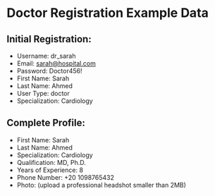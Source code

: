 # Doctor Registration Example Data

## Initial Registration:
- Username: dr_sarah
- Email: sarah@hospital.com
- Password: Doctor456!
- First Name: Sarah
- Last Name: Ahmed
- User Type: doctor
- Specialization: Cardiology

## Complete Profile:
- First Name: Sarah
- Last Name: Ahmed
- Specialization: Cardiology
- Qualification: MD, Ph.D.
- Years of Experience: 8
- Phone Number: +20 1098765432
- Photo: (upload a professional headshot smaller than 2MB)
